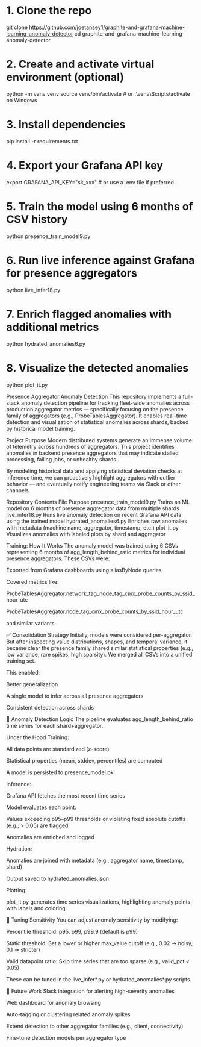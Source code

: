 # 1. Clone the repo
git clone https://github.com/joetansey1/graphite-and-grafana-machine-learning-anomaly-detector
cd graphite-and-grafana-machine-learning-anomaly-detector

# 2. Create and activate virtual environment (optional)
python -m venv venv
source venv/bin/activate  # or .\venv\Scripts\activate on Windows

# 3. Install dependencies
pip install -r requirements.txt

# 4. Export your Grafana API key
export GRAFANA_API_KEY="sk_xxx"  # or use a .env file if preferred

# 5. Train the model using 6 months of CSV history
python presence_train_model9.py

# 6. Run live inference against Grafana for presence aggregators
python live_infer18.py

# 7. Enrich flagged anomalies with additional metrics
python hydrated_anomalies6.py

# 8. Visualize the detected anomalies
python plot_it.py

Presence Aggregator Anomaly Detection
This repository implements a full-stack anomaly detection pipeline for tracking fleet-wide anomalies across production aggregator metrics — specifically focusing on the presence family of aggregators (e.g., ProbeTablesAggregator). It enables real-time detection and visualization of statistical anomalies across shards, backed by historical model training.

Project Purpose
Modern distributed systems generate an immense volume of telemetry across hundreds of aggregators. This project identifies anomalies in backend presence aggregators that may indicate stalled processing, failing jobs, or unhealthy shards.

By modeling historical data and applying statistical deviation checks at inference time, we can proactively highlight aggregators with outlier behavior — and eventually notify engineering teams via Slack or other channels.

Repository Contents
File	Purpose
presence_train_model9.py	Trains an ML model on 6 months of presence aggregator data from multiple shards
live_infer18.py	Runs live anomaly detection on recent Grafana API data using the trained model
hydrated_anomalies6.py	Enriches raw anomalies with metadata (machine name, aggregator, timestamp, etc.)
plot_it.py	Visualizes anomalies with labeled plots by shard and aggregator

Training: How It Works
The anomaly model was trained using 6 CSVs representing 6 months of agg_length_behind_ratio metrics for individual presence aggregators. These CSVs were:

Exported from Grafana dashboards using aliasByNode queries

Covered metrics like:

ProbeTablesAggregator.network_tag_node_tag_cmx_probe_counts_by_ssid_hour_utc

ProbeTablesAggregator.node_tag_cmx_probe_counts_by_ssid_hour_utc

and similar variants

✅ Consolidation Strategy
Initially, models were considered per-aggregator. But after inspecting value distributions, shapes, and temporal variance, it became clear the presence family shared similar statistical properties (e.g., low variance, rare spikes, high sparsity). We merged all CSVs into a unified training set.

This enabled:

Better generalization

A single model to infer across all presence aggregators

Consistent detection across shards

🧮 Anomaly Detection Logic
The pipeline evaluates agg_length_behind_ratio time series for each shard+aggregator.

Under the Hood
Training:

All data points are standardized (z-score)

Statistical properties (mean, stddev, percentiles) are computed

A model is persisted to presence_model.pkl

Inference:

Grafana API fetches the most recent time series

Model evaluates each point:

Values exceeding p95–p99 thresholds or violating fixed absolute cutoffs (e.g., > 0.05) are flagged

Anomalies are enriched and logged

Hydration:

Anomalies are joined with metadata (e.g., aggregator name, timestamp, shard)

Output saved to hydrated_anomalies.json

Plotting:

plot_it.py generates time series visualizations, highlighting anomaly points with labels and coloring

🔧 Tuning Sensitivity
You can adjust anomaly sensitivity by modifying:

Percentile threshold: p95, p99, p99.9 (default is p99)

Static threshold: Set a lower or higher max_value cutoff (e.g., 0.02 → noisy, 0.1 → stricter)

Valid datapoint ratio: Skip time series that are too sparse (e.g., valid_pct < 0.05)

These can be tuned in the live_infer*.py or hydrated_anomalies*.py scripts.

🧩 Future Work
 Slack integration for alerting high-severity anomalies

 Web dashboard for anomaly browsing

 Auto-tagging or clustering related anomaly spikes

 Extend detection to other aggregator families (e.g., client, connectivity)

 Fine-tune detection models per aggregator type

